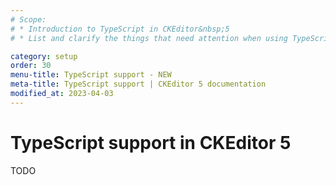 ```yaml
---
# Scope:
# * Introduction to TypeScript in CKEditor&nbsp;5
# * List and clarify the things that need attention when using TypeScript.

category: setup
order: 30
menu-title: TypeScript support - NEW
meta-title: TypeScript support | CKEditor 5 documentation
modified_at: 2023-04-03
---
```


# TypeScript support in CKEditor&nbsp;5

TODO
